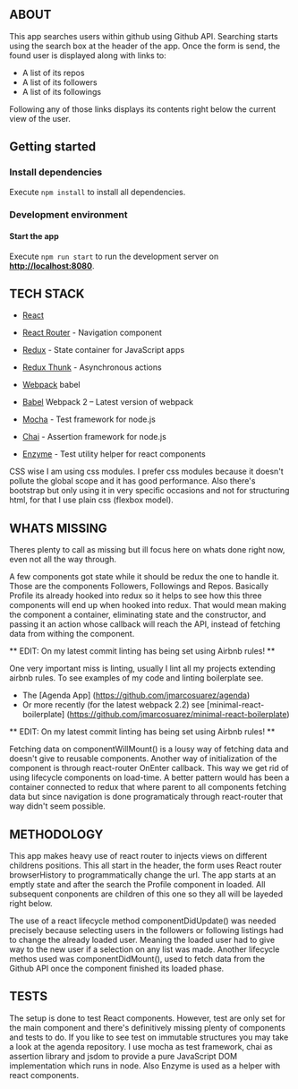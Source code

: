 ## ABOUT

This app searches users within github using Github API. Searching starts using the search box at the header of the app. Once the form is send, the found user is displayed along with links to:

  - A list of its repos
  - A list of its followers
  - A list of its followings

Following any of those links displays its contents right below the current view of the user. 

## Getting started

### Install dependencies

Execute `npm install` to install all dependencies.

### Development environment

#### Start the app

Execute `npm run start` to run the development server on **[http://localhost:8080](http://localhost:8080)**.

## TECH STACK

  - [React](https://facebook.github.io/react/)
  - [React Router](https://github.com/reactjs/react-router)  - Navigation component
  - [Redux](http://redux.js.org/) - State container for JavaScript apps
  - [Redux Thunk](https://github.com/gaearon/redux-thunk) - Asynchronous actions
  - [Webpack](https://webpack.github.io/) babel
  - [Babel](https://babeljs.io/) Webpack 2 – Latest version of webpack
  
  - [Mocha](https://mochajs.org/) - Test framework for node.js
  - [Chai](http://chaijs.com/) - Assertion framework for node.js
  - [Enzyme](http://airbnb.io/enzyme/) - Test utility helper for react components

CSS wise I am using css modules. I prefer css modules because it doesn't pollute the global scope and it has good performance. Also there's bootstrap but only using it in very specific occasions and not for structuring html, for that I use plain css (flexbox model).

## WHATS MISSING

Theres plenty to call as missing but ill focus here on whats done right now, even not all the way through.

A few components got state while it should be redux the one to handle it. Those are the components Followers, Followings and Repos. Basically Profile its already hooked into redux so it helps to see how this three components will end up when hooked into redux. That would mean making the component a container, eliminating state and the constructor, and passing it an action whose callback will reach the API, instead of fetching data from withing the component.

** EDIT: On my latest commit linting has being set using Airbnb rules! **

One very important miss is linting, usually I lint all my projects extending airbnb rules. To see examples of my code and linting boilerplate see.
  - The [Agenda App] (https://github.com/jmarcosuarez/agenda)
  - Or more recently (for the latest webpack 2.2) see [minimal-react-boilerplate] (https://github.com/jmarcosuarez/minimal-react-boilerplate)

** EDIT: On my latest commit linting has being set using Airbnb rules! **

Fetching data on componentWillMount() is a lousy way of fetching data and doesn't give to reusable components. Another way of initialization of the component is through react-router OnEnter callback. This way we get rid of using lifecycle components on load-time. A better pattern would has been a container connected to redux that where parent to all components fetching data but since navigation is done programaticaly through react-router that way didn't seem possible. 

## METHODOLOGY

This app makes heavy use of react router to injects views on different childrens positions. This all start in the header, the form uses React router browserHistory to programmatically change the url. The app starts at an emptly state and after the search the Profile component in loaded. All subsequent conponents are children of this one so they all will be layeded right below. 

The use of a react lifecycle method componentDidUpdate() was needed precisely because selecting users in the followers or following listings had to change the already loaded user. Meaning the loaded user had to give way to the new user if a selection on any list was made. Another lifecycle methos used was componentDidMount(), used to fetch data from the Github API once the component finished its loaded phase.

## TESTS
The setup is done to test React components. However, test are only set for the main component and there's definitively missing plenty of components and tests to do. If you like to see test on immutable structures you may take a look at the agenda repository. 
I use mocha as test framework, chai as assertion library and jsdom to provide  a pure JavaScript DOM implementation which runs in node. Also Enzyme is used as a helper with react components.



